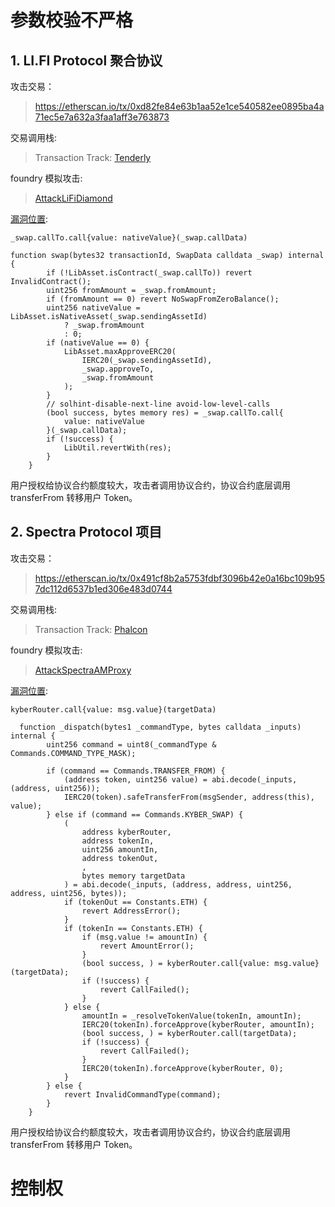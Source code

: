# 参数校验不严格

## 1. LI.FI Protocol 聚合协议

攻击交易：

> https://etherscan.io/tx/0xd82fe84e63b1aa52e1ce540582ee0895ba4a71ec5e7a632a3faa1aff3e763873

交易调用栈:

> Transaction Track: [Tenderly](https://dashboard.tenderly.co/tx/mainnet/0xd82fe84e63b1aa52e1ce540582ee0895ba4a71ec5e7a632a3faa1aff3e763873)

foundry 模拟攻击:

> [AttackLiFiDiamond](../contracts/test/AttackLiFiDiamond.t.sol)

[漏洞位置](https://etherscan.io/address/0xf28A352377663cA134bd27B582b1a9A4dad7e534#code#F3#L60):

`_swap.callTo.call{value: nativeValue}(_swap.callData)`

```solidity
function swap(bytes32 transactionId, SwapData calldata _swap) internal {
        if (!LibAsset.isContract(_swap.callTo)) revert InvalidContract();
        uint256 fromAmount = _swap.fromAmount;
        if (fromAmount == 0) revert NoSwapFromZeroBalance();
        uint256 nativeValue = LibAsset.isNativeAsset(_swap.sendingAssetId)
            ? _swap.fromAmount
            : 0;
        if (nativeValue == 0) {
            LibAsset.maxApproveERC20(
                IERC20(_swap.sendingAssetId),
                _swap.approveTo,
                _swap.fromAmount
            );
        }
        // solhint-disable-next-line avoid-low-level-calls
        (bool success, bytes memory res) = _swap.callTo.call{
            value: nativeValue
        }(_swap.callData);
        if (!success) {
            LibUtil.revertWith(res);
        }
    }
```

用户授权给协议合约额度较大，攻击者调用协议合约，协议合约底层调用 transferFrom 转移用户 Token。

## 2. Spectra Protocol 项目

攻击交易：

> https://etherscan.io/tx/0x491cf8b2a5753fdbf3096b42e0a16bc109b957dc112d6537b1ed306e483d0744

交易调用栈:

> Transaction Track: [Phalcon](https://app.blocksec.com/explorer/tx/eth/0x491cf8b2a5753fdbf3096b42e0a16bc109b957dc112d6537b1ed306e483d0744)

foundry 模拟攻击:

> [AttackSpectraAMProxy](../contracts/test/AttackSpectraAMProxy.t.sol)

[漏洞位置](https://etherscan.io/address/0x51bdbfcd7656e2c25ad1bc8037f70572b7142ecc#code#F7#L338):

`kyberRouter.call{value: msg.value}(targetData)`

```solidity
  function _dispatch(bytes1 _commandType, bytes calldata _inputs) internal {
        uint256 command = uint8(_commandType & Commands.COMMAND_TYPE_MASK);

        if (command == Commands.TRANSFER_FROM) {
            (address token, uint256 value) = abi.decode(_inputs, (address, uint256));
            IERC20(token).safeTransferFrom(msgSender, address(this), value);
        } else if (command == Commands.KYBER_SWAP) {
            (
                address kyberRouter,
                address tokenIn,
                uint256 amountIn,
                address tokenOut,
                ,
                bytes memory targetData
            ) = abi.decode(_inputs, (address, address, uint256, address, uint256, bytes));
            if (tokenOut == Constants.ETH) {
                revert AddressError();
            }
            if (tokenIn == Constants.ETH) {
                if (msg.value != amountIn) {
                    revert AmountError();
                }
                (bool success, ) = kyberRouter.call{value: msg.value}(targetData);
                if (!success) {
                    revert CallFailed();
                }
            } else {
                amountIn = _resolveTokenValue(tokenIn, amountIn);
                IERC20(tokenIn).forceApprove(kyberRouter, amountIn);
                (bool success, ) = kyberRouter.call(targetData);
                if (!success) {
                    revert CallFailed();
                }
                IERC20(tokenIn).forceApprove(kyberRouter, 0);
            }
        } else {
            revert InvalidCommandType(command);
        }
    }
```

用户授权给协议合约额度较大，攻击者调用协议合约，协议合约底层调用 transferFrom 转移用户 Token。

# 控制权
